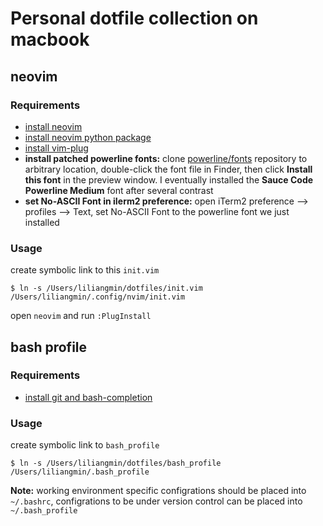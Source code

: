 # Personal dotfile collection on macbook

## neovim

### Requirements

- [install neovim](https://github.com/neovim/homebrew-neovim/blob/master/README.md)
- [install neovim python package](https://github.com/neovim/python-client)
- [install vim-plug](https://github.com/junegunn/vim-plug#neovim)
- **install patched powerline fonts:** clone [powerline/fonts](https://github.com/powerline/fonts) repository to arbitrary location, double-click the font file in Finder, then click **Install this font** in the preview window. I eventually installed the **Sauce Code Powerline Medium** font after several contrast
- **set No-ASCII Font in iIerm2 preference:** open iTerm2 preference --> profiles --> Text, set No-ASCII Font to the powerline font we just installed

### Usage

create symbolic link to this `init.vim`

```
$ ln -s /Users/liliangmin/dotfiles/init.vim /Users/liliangmin/.config/nvim/init.vim
```

open `neovim` and run `:PlugInstall`

## bash profile

### Requirements

- [install git and bash-completion](https://github.com/bobthecow/git-flow-completion/wiki/Install-Bash-git-completion#homebrew)

### Usage

create symbolic link to `bash_profile`

```
$ ln -s /Users/liliangmin/dotfiles/bash_profile /Users/liliangmin/.bash_profile
```

**Note:** working environment specific configrations should be placed into `~/.bashrc`, configrations to be under version control can be placed into `~/.bash_profile`
